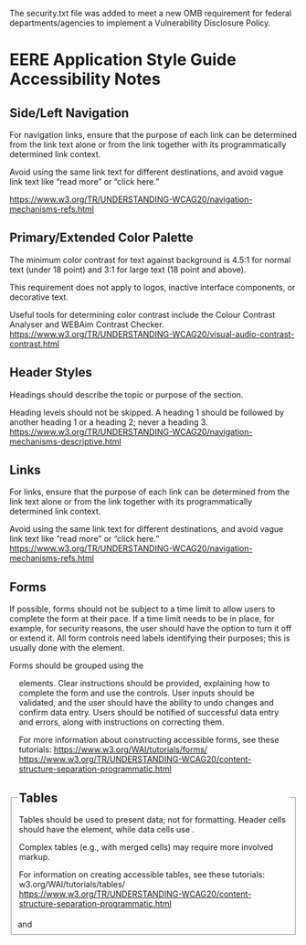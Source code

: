 The security.txt file was added to meet a new OMB requirement for federal departments/agencies to implement a Vulnerability Disclosure Policy.

# EERE Application Style Guide Accessibility Notes

## Side/Left Navigation
For navigation links, ensure that the purpose of each link can be determined from the link text alone or from the link together with its programmatically determined link context.

Avoid using the same link text for different destinations, and avoid vague link text like “read more” or “click here.”

https://www.w3.org/TR/UNDERSTANDING-WCAG20/navigation-mechanisms-refs.html

## Primary/Extended Color Palette
The minimum color contrast for text against background is 4.5:1 for normal text (under 18 point) and 3:1 for large text (18 point and above).

This requirement does not apply to logos, inactive interface components, or decorative text.

Useful tools for determining color contrast include the Colour Contrast Analyser and WEBAim Contrast Checker.
https://www.w3.org/TR/UNDERSTANDING-WCAG20/visual-audio-contrast-contrast.html

## Header Styles
Headings should describe the topic or purpose of the section.

Heading levels should not be skipped. A heading 1 should be followed by another heading 1 or a heading 2; never a heading 3.
https://www.w3.org/TR/UNDERSTANDING-WCAG20/navigation-mechanisms-descriptive.html

## Links
For links, ensure that the purpose of each link can be determined from the link text alone or from the link together with its programmatically determined link context.

Avoid using the same link text for different destinations, and avoid vague link text like “read more” or “click here.”
https://www.w3.org/TR/UNDERSTANDING-WCAG20/navigation-mechanisms-refs.html

## Forms
If possible, forms should not be subject to a time limit to allow users to complete the form at their pace. If a time limit needs to be in place, for example, for security reasons, the user should have the option to turn it off or extend it.
All form controls need labels identifying their purposes; this is usually done with the <label> element.
  
Forms should be grouped using the <fieldset> and <legend> elements. Clear instructions should be provided, explaining how to complete the form and use the controls. User inputs should be validated, and the user should have the ability to undo changes and confirm data entry. Users should be notified of successful data entry and errors, along with instructions on correcting them.
  
For more information about constructing accessible forms, see these tutorials: https://www.w3.org/WAI/tutorials/forms/
https://www.w3.org/TR/UNDERSTANDING-WCAG20/content-structure-separation-programmatic.html

## Tables
Tables should be used to present data; not for formatting. Header cells should have the <th> element, while data cells use <td>. 
  
Complex tables (e.g., with merged cells) may require more involved markup.

For information on creating accessible tables, see these tutorials: w3.org/WAI/tutorials/tables/
https://www.w3.org/TR/UNDERSTANDING-WCAG20/content-structure-separation-programmatic.html
